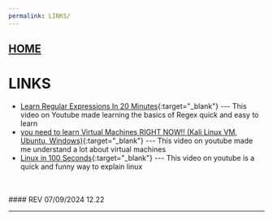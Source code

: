 ```yaml
---
permalink: LINKS/
---
```


## [HOME](../)

# LINKS

* [Learn Regular Expressions In 20 Minutes](https://www.youtube.com/watch?v=rhzKDrUiJVk){:target="_blank"} ---
  This video on Youtube made learning the basics of Regex quick and easy to learn
* [you need to learn Virtual Machines RIGHT NOW!! (Kali Linux VM, Ubuntu, Windows)](https://www.youtube.com/watch?v=wX75Z-4MEoM){:target="_blank"} ---
  This video on youtube made me understand a lot about virtual machines
* [Linux in 100 Seconds](https://youtu.be/rrB13utjYV4?si=U-8d-O1SJYc-_T-P){:target="_blank"} ---
  This video on youtube is a quick and funny way to explain linux
<br>
<br>
#### REV 07/09/2024 12.22
<hr>

